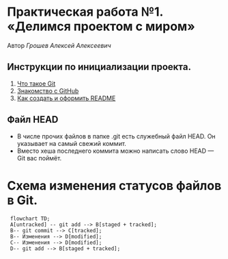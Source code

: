 # Практическая работа №1. «Делимся проектом с миром»

Автор *Грошев Алексей Алексеевич*

## Инструкции по инициализации проекта.

1. [Что такое Git](https://git-scm.com/book/en/v2)
2. [Знакомство с GitHub](https://docs.github.com/ru)
3. [Как создать и оформить README](https://gist.github.com/fomvasss/8dd8cd7f88c67a4e3727f9d39224a84c)

## Файл HEAD

* В числе прочих файлов в папке .git есть служебный файл HEAD. Он указывает на самый свежий коммит.
* Вместо хеша последнего коммита можно написать слово HEAD — Git вас поймёт.


# Схема изменения статусов файлов в Git.

```mermaid 
 flowchart TD;
 A[untracked] -- git add --> B[staged + tracked];
 B-- git commit --> С[tracked];
 B-- Изменения --> D[modified];
 C-- Изменения --> D[modified];
 D-- git add --> B[staged + tracked]; 
```
